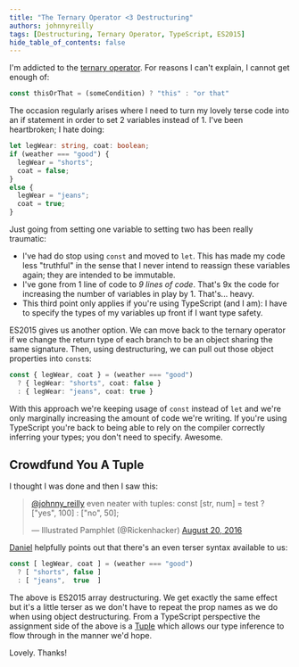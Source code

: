 ```yaml
---
title: "The Ternary Operator <3 Destructuring"
authors: johnnyreilly
tags: [Destructuring, Ternary Operator, TypeScript, ES2015]
hide_table_of_contents: false
---
```

I'm addicted to the [ternary operator](https://developer.mozilla.org/en-US/docs/Web/JavaScript/Reference/Operators/Conditional_Operator). For reasons I can't explain, I cannot get enough of:

 ```js
const thisOrThat = (someCondition) ? "this" : "or that"
```

The occasion regularly arises where I need to turn my lovely terse code into an if statement in order to set 2 variables instead of 1. I've been heartbroken; I hate doing:

```ts
let legWear: string, coat: boolean;
if (weather === "good") {
  legWear = "shorts";
  coat = false;
}
else {
  legWear = "jeans";
  coat = true;
}
```

Just going from setting one variable to setting two has been really traumatic:

- I've had do stop using `const` and moved to `let`. This has made my code less "truthful" in the sense that I never intend to reassign these variables again; they are intended to be immutable.
- I've gone from 1 line of code to *9 lines of code*. That's 9x the code for increasing the number of variables in play by 1. That's... heavy.
- This third point only applies if you're using TypeScript (and I am): I have to specify the types of my variables up front if I want type safety.



ES2015 gives us another option. We can move back to the ternary operator if we change the return type of each branch to be an object sharing the same signature. Then, using destructuring, we can pull out those object properties into `const`s:

```ts
const { legWear, coat } = (weather === "good") 
  ? { legWear: "shorts", coat: false }
  : { legWear: "jeans", coat: true }
```

With this approach we're keeping usage of `const` instead of `let` and we're only marginally increasing the amount of code we're writing. If you're using TypeScript you're back to being able to rely on the compiler correctly inferring your types; you don't need to specify. Awesome.

## Crowdfund You A Tuple

I thought I was done and then I saw this:

> [@johnny\_reilly](https://twitter.com/johnny_reilly) even neater with tuples: const [str, num] = test ? ["yes", 100] : ["no", 50];
> 
> — Illustrated Pamphlet (@Rickenhacker) [August 20, 2016](https://twitter.com/Rickenhacker/status/766913766323781632)

<script async="" src="//platform.twitter.com/widgets.js" charSet="utf-8"></script>

[Daniel](https://twitter.com/Rickenhacker) helpfully points out that there's an even terser syntax available to us:

```ts
const [ legWear, coat ] = (weather === "good") 
  ? [ "shorts", false ]
  : [ "jeans",  true  ]
```

The above is ES2015 array destructuring. We get exactly the same effect but it's a little terser as we don't have to repeat the prop names as we do when using object destructuring. From a TypeScript perspective the assignment side of the above is a [Tuple](https://github.com/Microsoft/TypeScript/pull/428) which allows our type inference to flow through in the manner we'd hope.

Lovely. Thanks!



